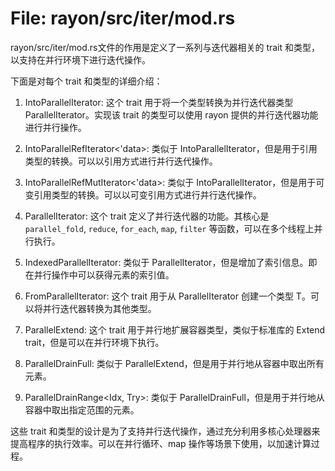 # File: rayon/src/iter/mod.rs

rayon/src/iter/mod.rs文件的作用是定义了一系列与迭代器相关的 trait 和类型，以支持在并行环境下进行迭代操作。

下面是对每个 trait 和类型的详细介绍：

1. IntoParallelIterator: 这个 trait 用于将一个类型转换为并行迭代器类型 ParallelIterator。实现该 trait 的类型可以使用 rayon 提供的并行迭代器功能进行并行操作。

2. IntoParallelRefIterator<'data>: 类似于 IntoParallelIterator，但是用于引用类型的转换。可以以引用方式进行并行迭代操作。

3. IntoParallelRefMutIterator<'data>: 类似于 IntoParallelIterator，但是用于可变引用类型的转换。可以以可变引用方式进行并行迭代操作。

4. ParallelIterator: 这个 trait 定义了并行迭代器的功能。其核心是 `parallel_fold`, `reduce`, `for_each`, `map`, `filter` 等函数，可以在多个线程上并行执行。

5. IndexedParallelIterator: 类似于 ParallelIterator，但是增加了索引信息。即在并行操作中可以获得元素的索引值。

6. FromParallelIterator<T>: 这个 trait 用于从 ParallelIterator 创建一个类型 T。可以将并行迭代器转换为其他类型。

7. ParallelExtend<T>: 这个 trait 用于并行地扩展容器类型，类似于标准库的 Extend trait，但是可以在并行环境下执行。

8. ParallelDrainFull: 类似于 ParallelExtend，但是用于并行地从容器中取出所有元素。

9. ParallelDrainRange<Idx, Try>: 类似于 ParallelDrainFull，但是用于并行地从容器中取出指定范围的元素。

这些 trait 和类型的设计是为了支持并行迭代操作，通过充分利用多核心处理器来提高程序的执行效率。可以在并行循环、map 操作等场景下使用，以加速计算过程。

